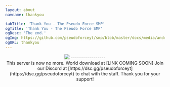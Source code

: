 ```yaml
---
layout: about
navname: thankyou

tabTitle: 'Thank You - The Pseudo Force SMP'
ogTitle: 'Thank You - The Pseudo Force SMP'
ogDesc: 'The end.'
ogImg: https://github.com/pseudoforceyt/smp/blob/master/docs/media/android-chrome-512x512.png?raw=true
ogURL: thankyou
---
```

<p align="center">
<img src="https://media.discordapp.net/attachments/837210619257683988/893824385113292810/Thank-new-yellow-black.png?width=450&height=450" />
-----------------<br>
This server is now no more. World download at [LINK COMING SOON] Join our Discord at [https://dsc.gg/pseudoforceyt](https://dsc.gg/pseudoforceyt) to chat with the staff. Thank you for your support!
</p>
